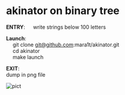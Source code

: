 # akinator on binary tree  

**ENTRY**:
    &emsp; write strings below 100 letters 
    
**Launch**:  
    &emsp; git clone git@github.com:mara1t/akinator.git  
    &emsp; cd akinator  
    &emsp; make launch    
      
 
**EXIT**:  
  dump in png file

![pict](https://user-images.githubusercontent.com/88665544/159186259-df4e21f6-f7f7-4c2a-9e9b-dc4cf80020ab.png)
